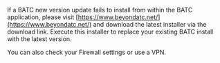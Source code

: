 If a BATC new version update fails to install from within the BATC application, please visit [https://www.beyondatc.net/](https://www.beyondatc.net/) and download the latest installer via the download link. Execute this installer to replace your existing BATC install with the latest version. 

You can also check your Firewall settings or use a VPN.